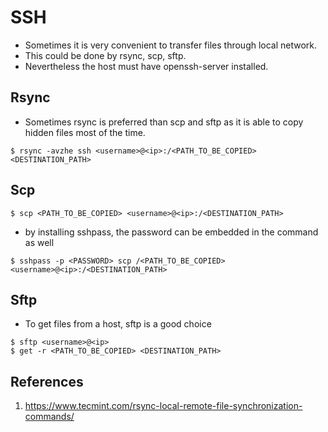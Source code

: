 # SSH

- Sometimes it is very convenient to transfer files through local network.
- This could be done by rsync, scp, sftp.
- Nevertheless the host must have openssh-server installed.

## Rsync

- Sometimes rsync is preferred than scp and sftp as it is able to copy hidden files most of the time.
  
```
$ rsync -avzhe ssh <username>@<ip>:/<PATH_TO_BE_COPIED> <DESTINATION_PATH>
```

## Scp

```
$ scp <PATH_TO_BE_COPIED> <username>@<ip>:/<DESTINATION_PATH> 
```

- by installing sshpass, the password can be embedded in the command as well
  
```
$ sshpass -p <PASSWORD> scp /<PATH_TO_BE_COPIED> <username>@<ip>:/<DESTINATION_PATH> 
```

## Sftp

- To get files from a host, sftp is a good choice
  
```
$ sftp <username>@<ip>
$ get -r <PATH_TO_BE_COPIED> <DESTINATION_PATH>
```

## References
1. https://www.tecmint.com/rsync-local-remote-file-synchronization-commands/